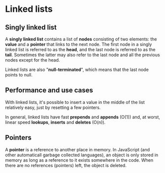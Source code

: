 # Linked lists

## Singly linked list

A **singly linked list** contains a list of **nodes** consisting of two elements: the **value** and a **pointer** that links to the next node. The first node in a singly linked list is referred to as the **head**, and the last node is referred to as the **tail**. Sometimes the latter may also refer to the last node and all the previous nodes except for the head.  
  
Linked lists are also "**null-terminated**", which means that the last node points to null.

## Performance and use cases

With linked lists, it's possible to insert a value in the middle of the list relatively easy, just by resetting a few pointers.

In general, linked lists have fast **prepends** and **appends** (O(1)) and, at worst, linear speed **lookups**, **inserts** and **deletes** (O(n)).

## Pointers

A **pointer** is a reference to another place in memory. In JavaScript (and other automaticall garbage collected languages), an object is only stored in memory as long as a reference to it exists somewhere in the code. When there are no references (pointers) left, the object is deleted.

